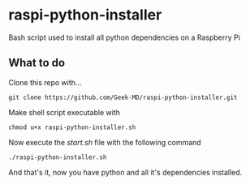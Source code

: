 # raspi-python-installer
Bash script used to install all python dependencies on a Raspberry Pi

## What to do

Clone this repo with...
  
```
git clone https://github.com/Geek-MD/raspi-python-installer.git
```

Make shell script executable with

```
chmod u+x raspi-python-installer.sh
```

Now execute the *start.sh* file with the following command

```
./raspi-python-installer.sh
```

And that's it, now you have python and all it's dependencies installed.
